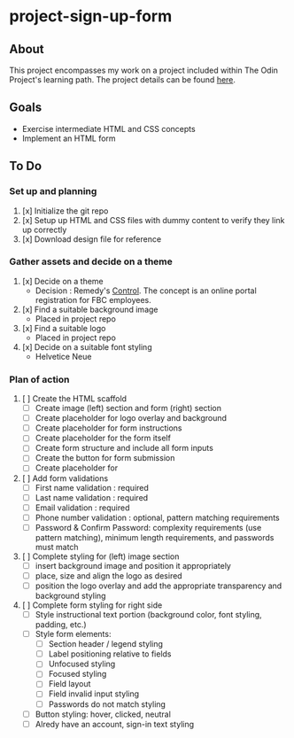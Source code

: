 # project-sign-up-form

## About

This project encompasses my work on a project included within The Odin Project's learning path. The project details can be found [here](https://www.theodinproject.com/lessons/node-path-intermediate-html-and-css-sign-up-form).

## Goals

* Exercise intermediate HTML and CSS concepts
* Implement an HTML form

## To Do

### __Set up and planning__
1. [x] Initialize the git repo
2. [x] Setup up HTML and CSS files with dummy content to verify they link up correctly
3. [x] Download design file for reference


### __Gather assets and decide on a theme__
1. [x] Decide on a theme
    * Decision : Remedy's [Control](https://www.remedygames.com/games/control). The concept is an online portal registration for FBC employees.
2. [x] Find a suitable background image
    * Placed in project repo
3. [x] Find a suitable logo
    * Placed in project repo
4. [x] Decide on a suitable font styling
    * Helvetice Neue


### __Plan of action__
1. [ ] Create the HTML scaffold
    * [ ] Create image (left) section and form (right) section
    * [ ] Create placeholder for logo overlay and background
    * [ ] Create placeholder for form instructions
    * [ ] Create placeholder for the form itself
    * [ ] Create form structure and include all form inputs
    * [ ] Create the button for form submission
    * [ ] Create placeholder for
1. [ ] Add form validations
    * [ ] First name validation : required
    * [ ] Last name validation : required
    * [ ] Email validation : required
    * [ ] Phone number validation : optional, pattern matching requirements
    * [ ] Password & Confirm Password: complexity requirements (use pattern matching), minimum length requirements, and passwords must match
1. [ ] Complete styling for (left) image section
    * [ ] insert background image and position it appropriately
    * [ ] place, size and align the logo as desired
    * [ ] position the logo overlay and add the appropriate transparency and background styling
1. [ ] Complete form styling for right side
    * [ ] Style instructional text portion (background color, font styling, padding, etc.)
    * [ ] Style form elements:
      * [ ] Section header / legend styling
      * [ ] Label positioning relative to fields
      * [ ] Unfocused styling
      * [ ] Focused styling
      * [ ] Field layout
      * [ ] Field invalid input styling
      * [ ] Passwords do not match styling
    * [ ] Button styling: hover, clicked, neutral
    * [ ] Alredy have an account, sign-in text styling